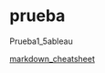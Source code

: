 # prueba
Prueba1_5ableau

[markdown_cheatsheet](https://github.com/adam-p/markdown-here/wiki/Markdown-Cheatsheet)
